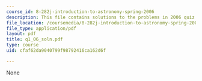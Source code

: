 ```yaml
---
course_id: 8-282j-introduction-to-astronomy-spring-2006
description: This file contains solutions to the problems in 2006 quiz 1.
file_location: /coursemedia/8-282j-introduction-to-astronomy-spring-2006/cfaf62da9040799f98792416ca162d6f_q1_06_soln.pdf
file_type: application/pdf
layout: pdf
title: q1_06_soln.pdf
type: course
uid: cfaf62da9040799f98792416ca162d6f

---
```

None